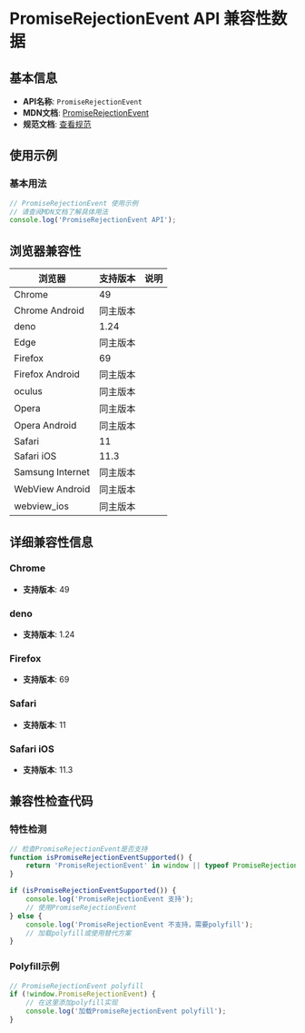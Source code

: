 # PromiseRejectionEvent API 兼容性数据

## 基本信息

- **API名称**: `PromiseRejectionEvent`
- **MDN文档**: [PromiseRejectionEvent](https://developer.mozilla.org/docs/Web/API/PromiseRejectionEvent)
- **规范文档**: [查看规范](https://html.spec.whatwg.org/multipage/webappapis.html#promiserejectionevent)

## 使用示例

### 基本用法

```javascript
// PromiseRejectionEvent 使用示例
// 请查阅MDN文档了解具体用法
console.log('PromiseRejectionEvent API');
```

## 浏览器兼容性

| 浏览器 | 支持版本 | 说明 |
|--------|----------|------|
| Chrome | 49 |  |
| Chrome Android | 同主版本 |  |
| deno | 1.24 |  |
| Edge | 同主版本 |  |
| Firefox | 69 |  |
| Firefox Android | 同主版本 |  |
| oculus | 同主版本 |  |
| Opera | 同主版本 |  |
| Opera Android | 同主版本 |  |
| Safari | 11 |  |
| Safari iOS | 11.3 |  |
| Samsung Internet | 同主版本 |  |
| WebView Android | 同主版本 |  |
| webview_ios | 同主版本 |  |

## 详细兼容性信息

### Chrome

- **支持版本**: 49

### deno

- **支持版本**: 1.24

### Firefox

- **支持版本**: 69

### Safari

- **支持版本**: 11

### Safari iOS

- **支持版本**: 11.3

## 兼容性检查代码

### 特性检测

```javascript
// 检查PromiseRejectionEvent是否支持
function isPromiseRejectionEventSupported() {
    return 'PromiseRejectionEvent' in window || typeof PromiseRejectionEvent !== 'undefined';
}

if (isPromiseRejectionEventSupported()) {
    console.log('PromiseRejectionEvent 支持');
    // 使用PromiseRejectionEvent
} else {
    console.log('PromiseRejectionEvent 不支持，需要polyfill');
    // 加载polyfill或使用替代方案
}
```

### Polyfill示例

```javascript
// PromiseRejectionEvent polyfill
if (!window.PromiseRejectionEvent) {
    // 在这里添加polyfill实现
    console.log('加载PromiseRejectionEvent polyfill');
}
```

